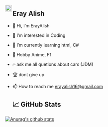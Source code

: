</head>
<body>
  
  <a href="[https://instagram.com/yushi.95](https://www.instagram.com/_ERAYALISH/)"><img align="left" src="https://raw.githubusercontent.com/yushi1007/yushi1007/main/images/instagram.svg" alt="Yu Shi | Instagram" width="21px"/></a>
  
  
## Eray Alish
   
- 👋  Hi, I’m ErayAlish
- 👀  I’m interested in Coding
- 🌱  I’m currently learning html, C#
- 💯  Hobby Anime, F1
- 💦  ask me all quetions about cars (JDM)
- 🏆  dont give up
- 📫  How to reach me erayalish16@gmail.com

  ## 📈 GitHub Stats 

[![Anurag's github stats](https://github-readme-stats.vercel.app/api?username=ErayAlish)](https://github.com/ErayAlish)




<!---
ErayAlish/ErayAlish is a ✨ special ✨ repository because its `README.md` (this file) appears on your GitHub profile.
You can click the Preview link to take a look at your changes.
--->
</head> 
</html>
